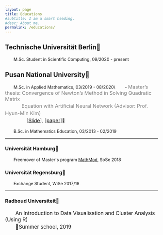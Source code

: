 ```yaml
---
layout: page
title: Educations
#subtitle: I am a smart heading.
#desc: About me.
permalink: /educations/
---
```


## Technische Universität Berlin
 　　M.Sc. Student in Scientific Computing, 09/2020 - present


## Pusan National University 　　

 　　M.Sc. in Applied Mathematics, 03/2019 - 08/2020\\
  　　- <span style="color:grey; font-size:16.5px">Master’s thesis: Convergence of Newton’s Method in Solving Quadratic Matrix <br>  　 　　Equation with Artificial Neural Network (Advisor: Prof. Hyun-Min Kim) 　<br> 　　 　　\[[Slide](/assets/file/master_slide.pdf)\], \[[paper](https://drive.google.com/file/d/1J9u-gPokCt1WgDQdLT3znu4xYE27AScz/view?usp=sharing)\]</span>



 　　B.Sc. in Mathematics Education, 03/2013 - 02/2019
<br>

---

### Universität Hamburg
　　Freemover of Master's program [MathMod](http://www.mathmods.eu), SoSe 2018
### Universität Regensburg
　　Exchange Student, WiSe 2017/18

---

### Radboud Universiteit
<p style="font-size:17px">　　An Introduction to Data Visualisation and Cluster Analysis (Using R)<br>　　Summer school, 2019</p>
